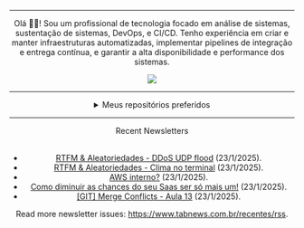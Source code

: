 <div align="center">
<hr>
<p>Olá 👋🏾! Sou um profissional de tecnologia focado em análise de sistemas, sustentação de sistemas, DevOps, e CI/CD. Tenho experiência em criar e manter infraestruturas automatizadas, implementar pipelines de integração e entrega contínua, e garantir a alta disponibilidade e performance dos sistemas.</p>
  <img src="https://media.giphy.com/media/yAGIvCiwPJn5C/giphy.gif">
<hr>
  <details>
  <summary>Meus repositórios preferidos</summary>
  <br />
  Alguns dos meus melhores repositórios:
  <br />
<br />
  <ul><li><a href=https://github.com/KubeNerd/aluratube target="_blank" rel="noopener noreferrer">KubeNerd/aluratube</a> (<b>0</b> ✨ and <b>0</b> 🍴): Aluratube - Desenvolvido durante a imersão React da Alura no final de 2022</li><li><a href=https://github.com/KubeNerd/nlw-ia target="_blank" rel="noopener noreferrer">KubeNerd/nlw-ia</a> (<b>0</b> ✨ and <b>0</b> 🍴): Projeto desenvolvido durante a NLW IA - Usando a API da OPENAI</li><li><a href=https://github.com/KubeNerd/nlw-journey-ia target="_blank" rel="noopener noreferrer">KubeNerd/nlw-journey-ia</a> (<b>0</b> ✨ and <b>0</b> 🍴): NLW IA - Agent de viagens usando python + langchain + GPT</li>
<li>More coming soon :).</li>
</ul>
  </details>
  <hr/>
    <summary>Recent Newsletters</summary>
  <br />
  <ul>
    <li><a href=https://www.tabnews.com.br/0xttfx/rtfm-e-aleatoriedades-ddos-udp-flood target="_blank" rel="noopener noreferrer">RTFM & Aleatoriedades - DDoS UDP flood</a> (23/1/2025).</li><li><a href=https://www.tabnews.com.br/0xttfx/rtfm-e-aleatoriedades-clima-no-terminal target="_blank" rel="noopener noreferrer">RTFM & Aleatoriedades - Clima no terminal</a> (23/1/2025).</li><li><a href=https://www.tabnews.com.br/jaozindev/aws-interno target="_blank" rel="noopener noreferrer">AWS interno?</a> (23/1/2025).</li><li><a href=https://www.tabnews.com.br/italoindie/com-design-ja-dificil-imagina-sem target="_blank" rel="noopener noreferrer">Como diminuir as chances do seu Saas ser só mais um!</a> (23/1/2025).</li><li><a href=https://www.tabnews.com.br/araujodkk/git-merge-conflicts-aula-13 target="_blank" rel="noopener noreferrer">[GIT] Merge Conflicts - Aula 13</a> (23/1/2025).</li>
  </ul>
<p>Read more newsletter issues: <a href="https://www.tabnews.com.br/recentes/rss">https://www.tabnews.com.br/recentes/rss</a>.</p>
  </details>
